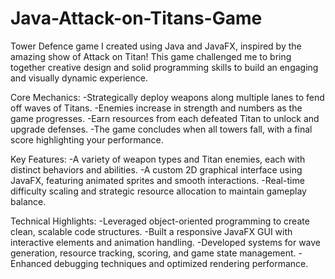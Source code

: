 # Java-Attack-on-Titans-Game

Tower Defence game I created using Java and JavaFX, inspired by the amazing show of Attack on Titan! This game challenged me to bring together creative design and solid programming skills to build an engaging and visually dynamic experience.

Core Mechanics:
-Strategically deploy weapons along multiple lanes to fend off waves of Titans.
-Enemies increase in strength and numbers as the game progresses.
-Earn resources from each defeated Titan to unlock and upgrade defenses.
-The game concludes when all towers fall, with a final score highlighting your performance.

Key Features:
-A variety of weapon types and Titan enemies, each with distinct behaviors and abilities.
-A custom 2D graphical interface using JavaFX, featuring animated sprites and smooth interactions.
-Real-time difficulty scaling and strategic resource allocation to maintain gameplay balance.

Technical Highlights:
-Leveraged object-oriented programming to create clean, scalable code structures.
-Built a responsive JavaFX GUI with interactive elements and animation handling.
-Developed systems for wave generation, resource tracking, scoring, and game state management.
-Enhanced debugging techniques and optimized rendering performance.
